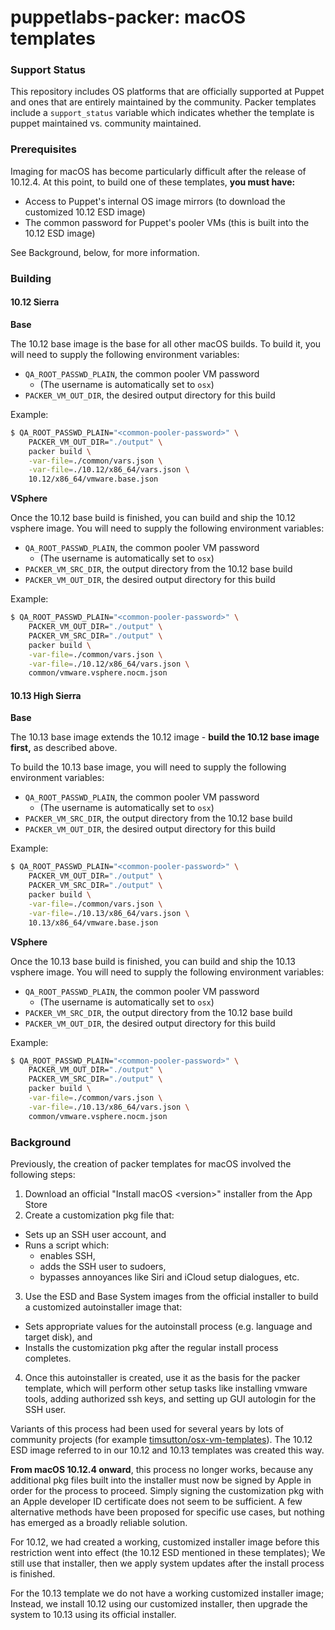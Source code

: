 # puppetlabs-packer: macOS templates

### Support Status

This repository includes OS platforms that are officially supported at Puppet and ones that are entirely maintained by the community. Packer templates include a `support_status` variable which indicates whether the template is puppet maintained vs. community maintained.

### Prerequisites

Imaging for macOS has become particularly difficult after the release of 10.12.4. At this point, to build one of these templates, **you must have:**

- Access to Puppet's internal OS image mirrors (to download the customized 10.12 ESD image)
- The common password for Puppet's pooler VMs (this is built into the 10.12 ESD image)

See Background, below, for more information.

### Building

#### 10.12 Sierra

**Base**

The 10.12 base image is the base for all other macOS builds. To build it, you will need to supply the following environment variables:

- `QA_ROOT_PASSWD_PLAIN`, the common pooler VM password
    - (The username is automatically set to `osx`)
- `PACKER_VM_OUT_DIR`, the desired output directory for this build

Example:

```bash
$ QA_ROOT_PASSWD_PLAIN="<common-pooler-password>" \
    PACKER_VM_OUT_DIR="./output" \
    packer build \
    -var-file=./common/vars.json \
    -var-file=./10.12/x86_64/vars.json \
    10.12/x86_64/vmware.base.json
```

**VSphere**

Once the 10.12 base build is finished, you can build and ship the 10.12 vsphere image. You will need to supply the following environment variables:

- `QA_ROOT_PASSWD_PLAIN`, the common pooler VM password
    - (The username is automatically set to `osx`)
- `PACKER_VM_SRC_DIR`, the output directory from the 10.12 base build
- `PACKER_VM_OUT_DIR`, the desired output directory for this build

Example:

```bash
$ QA_ROOT_PASSWD_PLAIN="<common-pooler-password>" \
    PACKER_VM_OUT_DIR="./output" \
    PACKER_VM_SRC_DIR="./output" \
    packer build \
    -var-file=./common/vars.json \
    -var-file=./10.12/x86_64/vars.json \
    common/vmware.vsphere.nocm.json
```

#### 10.13 High Sierra

**Base**

The 10.13 base image extends the 10.12 image - **build the 10.12 base image first,** as described above.

To build the 10.13 base image, you will need to supply the following environment variables:

- `QA_ROOT_PASSWD_PLAIN`, the common pooler VM password
    - (The username is automatically set to `osx`)
- `PACKER_VM_SRC_DIR`, the output directory from the 10.12 base build
- `PACKER_VM_OUT_DIR`, the desired output directory for this build

Example:

```bash
$ QA_ROOT_PASSWD_PLAIN="<common-pooler-password>" \
    PACKER_VM_OUT_DIR="./output" \
    PACKER_VM_SRC_DIR="./output" \
    packer build \
    -var-file=./common/vars.json \
    -var-file=./10.13/x86_64/vars.json \
    10.13/x86_64/vmware.base.json
```

**VSphere**

Once the 10.13 base build is finished, you can build and ship the 10.13 vsphere image. You will need to supply the following environment variables:

- `QA_ROOT_PASSWD_PLAIN`, the common pooler VM password
    - (The username is automatically set to `osx`)
- `PACKER_VM_SRC_DIR`, the output directory from the 10.12 base build
- `PACKER_VM_OUT_DIR`, the desired output directory for this build

Example:

```bash
$ QA_ROOT_PASSWD_PLAIN="<common-pooler-password>" \
    PACKER_VM_OUT_DIR="./output" \
    PACKER_VM_SRC_DIR="./output" \
    packer build \
    -var-file=./common/vars.json \
    -var-file=./10.13/x86_64/vars.json \
    common/vmware.vsphere.nocm.json
```

### Background

Previously, the creation of packer templates for macOS involved the following steps:

1. Download an official "Install macOS \<version\>" installer from the App Store
2. Create a customization pkg file that:
  - Sets up an SSH user account, and
  - Runs a script which:
    - enables SSH,
    - adds the SSH user to sudoers,
    - bypasses annoyances like Siri and iCloud setup dialogues, etc.
3. Use the ESD and Base System images from the official installer to build a customized autoinstaller image that:
  - Sets appropriate values for the autoinstall process (e.g. language and target disk), and
  - Installs the customization pkg after the regular install process completes.
4. Once this autoinstaller is created, use it as the basis for the packer template, which will perform other setup tasks like installing vmware tools, adding authorized ssh keys, and setting up GUI autologin for the SSH user.

Variants of this process had been used for several years by lots of community projects (for example [timsutton/osx-vm-templates](https://github.com/timsutton/osx-vm-templates)). The 10.12 ESD image referred to in our 10.12 and 10.13 templates was created this way.

**From macOS 10.12.4 onward**, this process no longer works, because any additional pkg files built into the installer must now be signed by Apple in order for the process to proceed. Simply signing the customization pkg with an Apple developer ID certificate does not seem to be sufficient. A few alternative methods have been proposed for specific use cases, but nothing has emerged as a broadly reliable solution.

For 10.12, we had created a working, customized installer image before this restriction went into effect (the 10.12 ESD mentioned in these templates); We still use that installer, then we apply system updates after the install process is finished.

For the 10.13 template we do not have a working customized installer image; Instead, we install 10.12 using our customized installer, then upgrade the system to 10.13 using its official installer.
